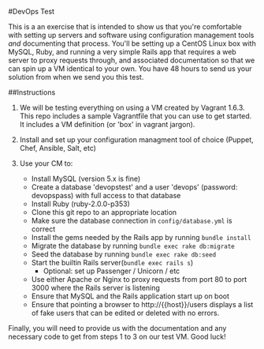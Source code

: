 #DevOps Test

This is a an exercise that is intended to show us that you're comfortable with setting up servers and software using configuration management tools *and* documenting that process. You'll be setting up a CentOS Linux box with MySQL, Ruby, and running a very simple Rails app that requires a web server to proxy requests through, and associated documentation so that we can spin up a VM identical to your own. You have 48 hours to send us your solution from when we send you this test.

##Instructions

 1. We will be testing everything on using a VM created by Vagrant 1.6.3. This repo includes a sample Vagrantfile that you can use to get started. It includes a VM definition (or 'box' in vagrant jargon).

  2. Install and set up your configuration managment tool of choice (Puppet, Chef, Ansible, Salt, etc)

 3. Use your CM to:
 
    * Install MySQL (version 5.x is fine)
    * Create a database 'devopstest' and a user 'devops' (password: devopspass) with full access to that database
    * Install Ruby (ruby-2.0.0-p353)
    * Clone this git repo to an appropriate location
    * Make sure the database connection in `config/database.yml` is correct
    * Install the gems needed by the Rails app by running `bundle install`
    * Migrate the database by running `bundle exec rake db:migrate`
    * Seed the database by running `bundle exec rake db:seed`
    * Start the builtin Rails server(`bundle exec rails s`)
        * Optional: set up Passenger / Unicorn / etc
    * Use either Apache or Nginx to proxy requests from port 80 to port 3000 where the Rails server is listening
    * Ensure that MySQL and the Rails application start up on boot
    * Ensure that pointing a browser to http://{{host}}/users displays a list of fake users that can be edited or deleted with no errors.

Finally, you will need to provide us with the documentation and any necessary code to get from steps 1 to 3 on our test VM. Good luck!
